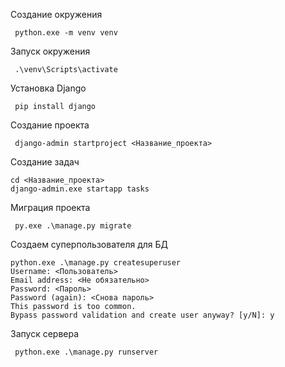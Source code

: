 Создание окружения
```shell
 python.exe -m venv venv
```
Запуск окружения
 ```shell
  .\venv\Scripts\activate
 ```
 Установка Django
 ```shell
  pip install django
 ```
 Создание проекта
 ```shell
  django-admin startproject <Название_проекта>
 ```
 Создание задач
 ```shell
 cd <Название_проекта>
 django-admin.exe startapp tasks
```
 Миграция проекта
 ```shell
  py.exe .\manage.py migrate
 ```
 Создаем суперпользователя для БД
 ```shell
 python.exe .\manage.py createsuperuser
 Username: <Пользователь>
 Email address: <Не обязательно> 
 Password: <Пароль>
 Password (again): <Снова пароль>
 This password is too common.
 Bypass password validation and create user anyway? [y/N]: y
```
Запуск сервера
```shell
 python.exe .\manage.py runserver
```

